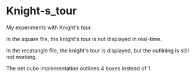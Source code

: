 # Knight-s_tour
My experiments with Knight's tour.

In the square file, the knight's tour is not displayed in real-time.

In the recatangle file, the knight's tour is displayed, but the outlining is still not working.

The net cube implementation outlines 4 boxes instead of 1. 
